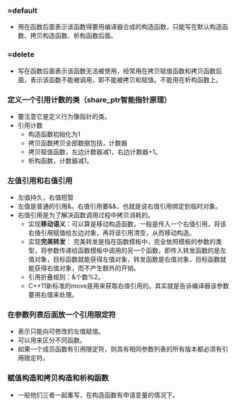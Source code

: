 ### =default

- 用在函数后面表示该函数得要用编译器合成的构造函数，只能写在默认构造函数、拷贝构造函数、析构函数后面。

### =delete

- 写在函数后面表示该函数无法被使用，经常用在拷贝赋值函数和拷贝函数后面，表示该函数不能被调用，即不能被拷贝和赋值。不能用在析构函数上。

### 定义一个引用计数的类（share_ptr智能指针原理）

- 要注意它是定义行为像指针的类。
- 引用计数
  - 构造函数初始化为1
  - 拷贝函数拷贝全部数据包括，计数器
  - 拷贝赋值函数，左边计数器减1，右边计数器+1。
  - 析构函数，计数器减1。

### 左值引用和右值引用

- 左值持久，右值短暂
- 左值是普通的引用&，右值引用要&&，也就是说右值引用绑定到临时对象。
- 右值引用是为了解决函数调用过程中拷贝消耗的。
  - 实现**移动语义**：可以算是移动构造函数，一般是传入一个右值引用，将该右值引用赋值给左边对象，再将该引用清空，从而移动构造。
  - 实现**完美转发**：
    完美转发是指在函数模板中，完全依照模板的参数的类型，将参数传递给函数模板中调用的另一个函数，即传入转发函数的是左值对象，目标函数就能获得左值对象，转发函数是右值对象，目标函数就能获得右值对象，而不产生额外的开销。
  - 引用折叠规则：&个数%2。
  - C++11新标准的move是用来获取右值引用的。其实就是告诉编译器该参数要用右值来处理。

### 在参数列表后面放一个引用限定符

- 表示只能向可修改的左值赋值。
- 可以用来区分不同函数。
- 如果一个成员函数有引用限定符，则具有相同参数列表的所有版本都必须有引用限定符。

### 赋值构造和拷贝构造和析构函数

- 一般他们三者一起重写，在构造函数有申请变量的情况下。